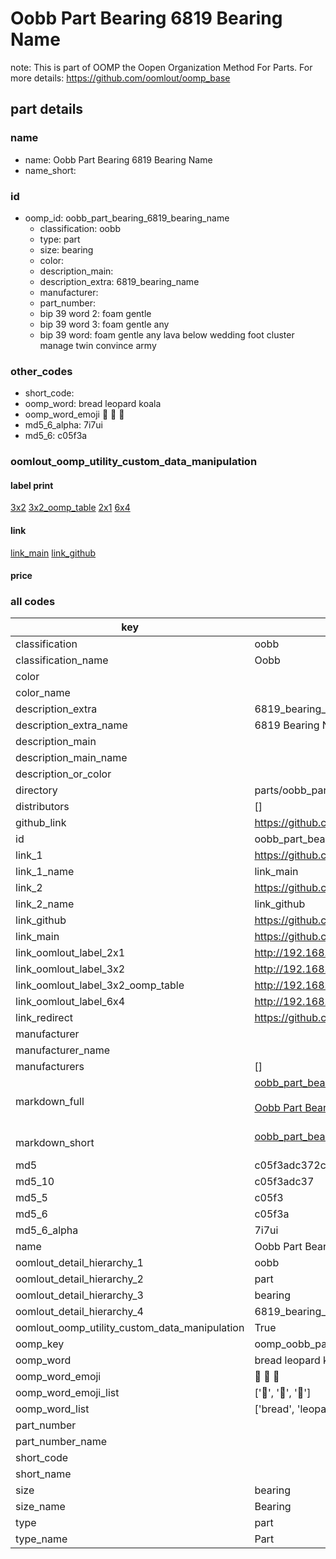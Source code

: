 # Oobb Part Bearing 6819 Bearing Name  

note: This is part of OOMP the Oopen Organization Method For Parts. For more details: https://github.com/oomlout/oomp_base

##  part details
  







### name
* name: Oobb Part Bearing 6819 Bearing Name
* name_short: 
### id
* oomp_id: oobb_part_bearing_6819_bearing_name
  * classification: oobb
  * type: part
  * size: bearing
  * color: 
  * description_main: 
  * description_extra: 6819_bearing_name
  * manufacturer: 
  * part_number: 
  * bip 39 word 2: foam gentle
  * bip 39 word 3: foam gentle any
  * bip 39 word: foam gentle any lava below wedding foot cluster manage twin convince army

### other_codes
* short_code: 
* oomp_word: bread leopard koala
* oomp_word_emoji :bread: :leopard: :koala:
* md5_6_alpha: 7i7ui
* md5_6: c05f3a






### oomlout_oomp_utility_custom_data_manipulation
#### label print
[3x2](http://192.168.1.245:1112/?label=oomp%207i7ui)
[3x2_oomp_table](http://192.168.1.108:1112/?label=oomp%207i7ui)
[2x1](http://192.168.1.242:1112/?label=oomp%207i7ui)
[6x4](http://192.168.1.55:1112/?label=oomp%207i7ui)    

#### link

[link_main](https://github.com/oomlout/oomlout_oomp_version_1_messy/tree/main/parts/oobb_part_bearing_6819_bearing_name) [link_github](https://github.com/oomlout/oomlout_oomp_version_1_messy/tree/main/parts/oobb_part_bearing_6819_bearing_name)                             

#### price







### all codes 
| key | value |  
| --- | --- |  
| classification | oobb |  
| classification_name | Oobb |  
| color |  |  
| color_name |  |  
| description_extra | 6819_bearing_name |  
| description_extra_name | 6819 Bearing Name |  
| description_main |  |  
| description_main_name |  |  
| description_or_color |   |  
| directory | parts/oobb_part_bearing_6819_bearing_name |  
| distributors | [] |  
| github_link | https://github.com/oomlout/oomlout_oomp_part_src/tree/main/parts/oobb_part_bearing_6819_bearing_name |  
| id | oobb_part_bearing_6819_bearing_name |  
| link_1 | https://github.com/oomlout/oomlout_oomp_version_1_messy/tree/main/parts/oobb_part_bearing_6819_bearing_name |  
| link_1_name | link_main |  
| link_2 | https://github.com/oomlout/oomlout_oomp_version_1_messy/tree/main/parts/oobb_part_bearing_6819_bearing_name |  
| link_2_name | link_github |  
| link_github | https://github.com/oomlout/oomlout_oomp_version_1_messy/tree/main/parts/oobb_part_bearing_6819_bearing_name |  
| link_main | https://github.com/oomlout/oomlout_oomp_version_1_messy/tree/main/parts/oobb_part_bearing_6819_bearing_name |  
| link_oomlout_label_2x1 | http://192.168.1.242:1112/?label=oomp%207i7ui |  
| link_oomlout_label_3x2 | http://192.168.1.245:1112/?label=oomp%207i7ui |  
| link_oomlout_label_3x2_oomp_table | http://192.168.1.108:1112/?label=oomp%207i7ui |  
| link_oomlout_label_6x4 | http://192.168.1.55:1112/?label=oomp%207i7ui |  
| link_redirect | https://github.com/oomlout/oomlout_oomp_version_1_messy/tree/main/parts/oobb_part_bearing_6819_bearing_name |  
| manufacturer |  |  
| manufacturer_name |  |  
| manufacturers | [] |  
| markdown_full | [oobb_part_bearing_6819_bearing_name](none)<br>[](none)<br>[Oobb Part Bearing 6819 Bearing Name](none)<br><br> |  
| markdown_short | [oobb_part_bearing_6819_bearing_name](none)<br><br> |  
| md5 | c05f3adc372c6b5fe38a67dc14584ad0 |  
| md5_10 | c05f3adc37 |  
| md5_5 | c05f3 |  
| md5_6 | c05f3a |  
| md5_6_alpha | 7i7ui |  
| name | Oobb Part Bearing 6819 Bearing Name |  
| oomlout_detail_hierarchy_1 | oobb |  
| oomlout_detail_hierarchy_2 | part |  
| oomlout_detail_hierarchy_3 | bearing |  
| oomlout_detail_hierarchy_4 | 6819_bearing_name |  
| oomlout_oomp_utility_custom_data_manipulation | True |  
| oomp_key | oomp_oobb_part_bearing_6819_bearing_name |  
| oomp_word | bread leopard koala |  
| oomp_word_emoji | :bread: :leopard: :koala: |  
| oomp_word_emoji_list | [':bread:', ':leopard:', ':koala:'] |  
| oomp_word_list | ['bread', 'leopard', 'koala'] |  
| part_number |  |  
| part_number_name |  |  
| short_code |  |  
| short_name |  |  
| size | bearing |  
| size_name | Bearing |  
| type | part |  
| type_name | Part |  
